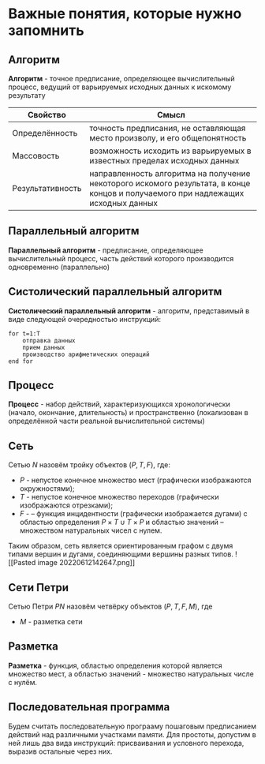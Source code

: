 # Важные понятия, которые нужно запомнить

## Алгоритм
**Алгоритм** - точное предписание, определяющее вычислительный процесс, ведущий от варьируемых исходных данных к искомому результату

| Свойство         | Смысл                                                                      |
| ---------------- | -------------------------------------------------------------------------- |
| Определённость   | точность предписания, не оставляющая место произволу, и его общепонятность |
| Массовость       | возможность исходить из варьируемых в известных пределах исходных данных   |
| Результативность | направленность алгоритма на получение некоторого искомого результата, в конце концов и получаемого при надлежащих исходных данных

## Параллельный алгоритм
**Параллельный алгоритм** - предписание, определяющее вычислительный процесс, часть действий которого производится одновременно (параллельно)
## Систолический параллельный алгоритм
**Систолический параллельный алгоритм** - алгоритм, представимый в виде следующей очередностью инструкций:
```
for t=1:T
	отправка данных
	прием данных
	производство арифметических операций
end for
```

## Процесс
**Процесс** - набор действий, характеризующихся хронологически (начало, окончание, длительность) и пространственно (локализован в определённой части реальной вычислительной системы)

## Сеть
Сетью $N$ назовём тройку объектов $(P,T,F)$, где:
- $P$ - непустое конечное множество мест (графически изображаются окружностями);
- $T$ - непустое конечное множество переходов (графически изображаются отрезками);
- $F$ - – функция инцидентности (графически изображается дугами) с областью определения $P \times  T \cup T\times P$ и областью значений – множеством натуральных чисел с нулем.

Таким образом, сеть является ориентированным графом с двумя типами вершин и дугами, соединяющими вершины разных типов.
![[Pasted image 20220612142647.png]]

## Сети Петри

Сетью Петри $PN$ назовём четвёрку объектов $(P,T,F,M)$, где
- $M$ - разметка сети

## Разметка
**Разметка** - функция, областью определения которой является множество мест, а областью значений - множество натуральных числе с нулём.

## Последовательная программа
Будем считать последовательную програаму пошаговым предписанием действий над различными участками памяти. Для простоты, допустим в ней лишь два вида инструкций: присваивания и условного перехода, выразив остальные через них.